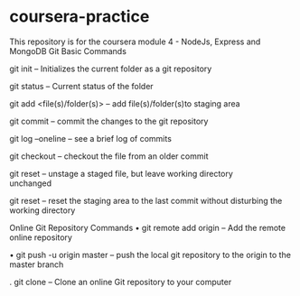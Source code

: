 # coursera-practice
This repository is for the coursera module 4 - NodeJs, Express and MongoDB
Git Basic Commands

git init
– Initializes	the	current	folder	as	a	git repository

git status
– Current	status	of	the	folder

git add	<file(s)/folder(s)>
– add	file(s)/folder(s)to	staging	area

 git commit
– commit	the	changes	to	the	git repository

git log	–oneline
– see	a	brief	log	of	commits

 git checkout	<commit>	<file>
– checkout	the	file	from	an	older	commit

git reset	<file>
– unstage a	staged	file,	but	leave	working	directory	
unchanged

 git reset
– reset	the	staging	area	to	the	last	commit	without	
disturbing	the	working	directory


Online	Git Repository	Commands
• git remote	add	origin	<repository	URL>
– Add	the	remote	online	repository

• git push	-u	origin	master
– push	the	local	git repository	to	the	origin	to	the	
master	branch

. git clone	<repository	URL>
– Clone	an	online	Git repository	to	your	computer

